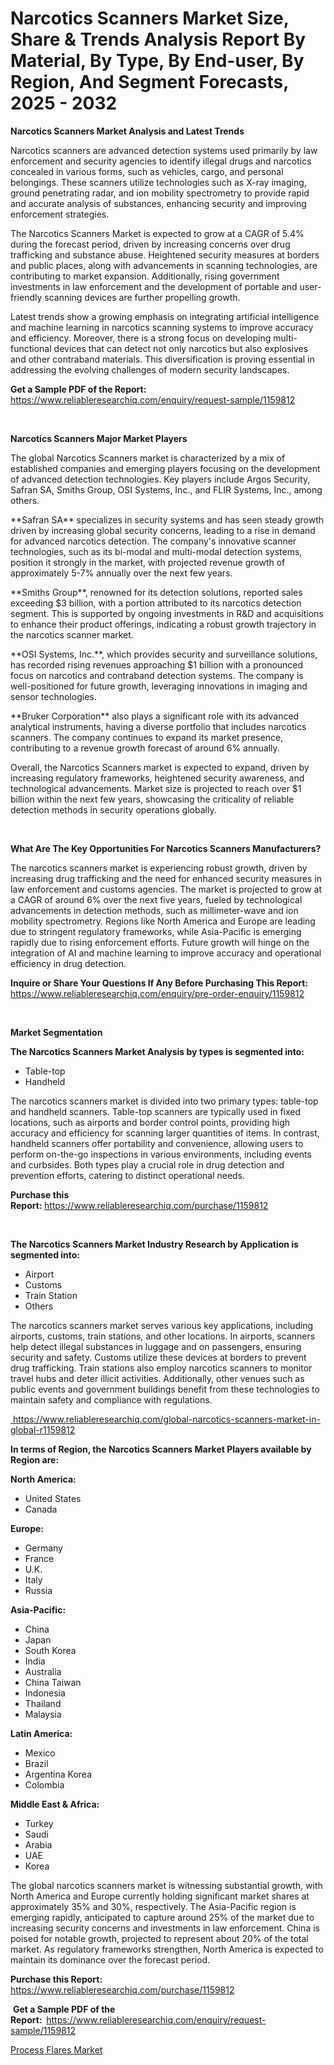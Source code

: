 <p><h1>Narcotics Scanners Market Size, Share & Trends Analysis Report By Material, By Type, By End-user, By Region, And Segment Forecasts, 2025 - 2032</h1></p><p><strong>Narcotics Scanners Market Analysis and Latest Trends</strong></p>
<p><p>Narcotics scanners are advanced detection systems used primarily by law enforcement and security agencies to identify illegal drugs and narcotics concealed in various forms, such as vehicles, cargo, and personal belongings. These scanners utilize technologies such as X-ray imaging, ground penetrating radar, and ion mobility spectrometry to provide rapid and accurate analysis of substances, enhancing security and improving enforcement strategies.</p><p>The Narcotics Scanners Market is expected to grow at a CAGR of 5.4% during the forecast period, driven by increasing concerns over drug trafficking and substance abuse. Heightened security measures at borders and public places, along with advancements in scanning technologies, are contributing to market expansion. Additionally, rising government investments in law enforcement and the development of portable and user-friendly scanning devices are further propelling growth.</p><p>Latest trends show a growing emphasis on integrating artificial intelligence and machine learning in narcotics scanning systems to improve accuracy and efficiency. Moreover, there is a strong focus on developing multi-functional devices that can detect not only narcotics but also explosives and other contraband materials. This diversification is proving essential in addressing the evolving challenges of modern security landscapes.</p></p>
<p><strong>Get a Sample PDF of the Report:&nbsp;</strong> <a href="https://www.reliableresearchiq.com/enquiry/request-sample/1159812?utm_campaign=2716&utm_medium=2&utm_source=Github&utm_content=ia&utm_term=22032025&utm_id=narcotics-scanners">https://www.reliableresearchiq.com/enquiry/request-sample/1159812</a></p>
<p>&nbsp;</p>
<p><strong>Narcotics Scanners Major Market Players</strong></p>
<p><p>The global Narcotics Scanners market is characterized by a mix of established companies and emerging players focusing on the development of advanced detection technologies. Key players include Argos Security, Safran SA, Smiths Group, OSI Systems, Inc., and FLIR Systems, Inc., among others.</p><p>**Safran SA** specializes in security systems and has seen steady growth driven by increasing global security concerns, leading to a rise in demand for advanced narcotics detection. The company's innovative scanner technologies, such as its bi-modal and multi-modal detection systems, position it strongly in the market, with projected revenue growth of approximately 5-7% annually over the next few years.</p><p>**Smiths Group**, renowned for its detection solutions, reported sales exceeding $3 billion, with a portion attributed to its narcotics detection segment. This is supported by ongoing investments in R&D and acquisitions to enhance their product offerings, indicating a robust growth trajectory in the narcotics scanner market.</p><p>**OSI Systems, Inc.**, which provides security and surveillance solutions, has recorded rising revenues approaching $1 billion with a pronounced focus on narcotics and contraband detection systems. The company is well-positioned for future growth, leveraging innovations in imaging and sensor technologies.</p><p>**Bruker Corporation** also plays a significant role with its advanced analytical instruments, having a diverse portfolio that includes narcotics scanners. The company continues to expand its market presence, contributing to a revenue growth forecast of around 6% annually.</p><p>Overall, the Narcotics Scanners market is expected to expand, driven by increasing regulatory frameworks, heightened security awareness, and technological advancements. Market size is projected to reach over $1 billion within the next few years, showcasing the criticality of reliable detection methods in security operations globally.</p></p>
<p>&nbsp;</p>
<p><strong>What Are The Key Opportunities For Narcotics Scanners Manufacturers?</strong></p>
<p><p>The narcotics scanners market is experiencing robust growth, driven by increasing drug trafficking and the need for enhanced security measures in law enforcement and customs agencies. The market is projected to grow at a CAGR of around 6% over the next five years, fueled by technological advancements in detection methods, such as millimeter-wave and ion mobility spectrometry. Regions like North America and Europe are leading due to stringent regulatory frameworks, while Asia-Pacific is emerging rapidly due to rising enforcement efforts. Future growth will hinge on the integration of AI and machine learning to improve accuracy and operational efficiency in drug detection.</p></p>
<p><strong>Inquire or Share Your Questions If Any Before Purchasing This Report:</strong> <a href="https://www.reliableresearchiq.com/enquiry/pre-order-enquiry/1159812?utm_campaign=2716&utm_medium=2&utm_source=Github&utm_content=ia&utm_term=22032025&utm_id=narcotics-scanners">https://www.reliableresearchiq.com/enquiry/pre-order-enquiry/1159812</a></p>
<p>&nbsp;</p>
<p><strong>Market Segmentation</strong></p>
<p><strong>The Narcotics Scanners Market Analysis by types is segmented into:</strong></p>
<p><ul><li>Table-top</li><li>Handheld</li></ul></p>
<p><p>The narcotics scanners market is divided into two primary types: table-top and handheld scanners. Table-top scanners are typically used in fixed locations, such as airports and border control points, providing high accuracy and efficiency for scanning larger quantities of items. In contrast, handheld scanners offer portability and convenience, allowing users to perform on-the-go inspections in various environments, including events and curbsides. Both types play a crucial role in drug detection and prevention efforts, catering to distinct operational needs.</p></p>
<p><strong>Purchase this Report:&nbsp;</strong><a href="https://www.reliableresearchiq.com/purchase/1159812?utm_campaign=2716&utm_medium=2&utm_source=Github&utm_content=ia&utm_term=22032025&utm_id=narcotics-scanners">https://www.reliableresearchiq.com/purchase/1159812</a></p>
<p>&nbsp;</p>
<p><strong>The Narcotics Scanners Market Industry Research by Application is segmented into:</strong></p>
<p><ul><li>Airport</li><li>Customs</li><li>Train Station</li><li>Others</li></ul></p>
<p><p>The narcotics scanners market serves various key applications, including airports, customs, train stations, and other locations. In airports, scanners help detect illegal substances in luggage and on passengers, ensuring security and safety. Customs utilize these devices at borders to prevent drug trafficking. Train stations also employ narcotics scanners to monitor travel hubs and deter illicit activities. Additionally, other venues such as public events and government buildings benefit from these technologies to maintain safety and compliance with regulations.</p></p>
<p><a href="https://www.reliableresearchiq.com/global-narcotics-scanners-market-in-global-r1159812?utm_campaign=2716&utm_medium=2&utm_source=Github&utm_content=ia&utm_term=22032025&utm_id=narcotics-scanners">&nbsp;https://www.reliableresearchiq.com/global-narcotics-scanners-market-in-global-r1159812</a></p>
<p><strong>In terms of Region, the Narcotics Scanners Market Players available by Region are:</strong></p>
<p>
    <p> <strong> North America: </strong>
        <ul>
            <li>United States</li>
            <li>Canada</li>
        </ul>
        </p> 
    <p> <strong> Europe: </strong>
        <ul>
            <li>Germany</li>
            <li>France</li>
            <li>U.K.</li>
            <li>Italy</li>
            <li>Russia</li>
        </ul>
        </p> 
    <p> <strong> Asia-Pacific: </strong>
        <ul>
            <li>China</li>
            <li>Japan</li>
            <li>South Korea</li>
            <li>India</li>
            <li>Australia</li>
            <li>China Taiwan</li>
            <li>Indonesia</li>
            <li>Thailand</li>
            <li>Malaysia</li>
        </ul>
        </p> 
    <p> <strong> Latin America: </strong>
        <ul>
            <li>Mexico</li>
            <li>Brazil</li>
            <li>Argentina Korea</li>
            <li>Colombia</li>
        </ul>
        </p> 
    <p> <strong> Middle East & Africa: </strong>
        <ul>
            <li>Turkey</li>
            <li>Saudi</li>
            <li>Arabia</li>
            <li>UAE</li>
            <li>Korea</li>
        </ul>
    </p>
    </p>
<p><p>The global narcotics scanners market is witnessing substantial growth, with North America and Europe currently holding significant market shares at approximately 35% and 30%, respectively. The Asia-Pacific region is emerging rapidly, anticipated to capture around 25% of the market due to increasing security concerns and investments in law enforcement. China is poised for notable growth, projected to represent about 20% of the total market. As regulatory frameworks strengthen, North America is expected to maintain its dominance over the forecast period.</p></p>
<p><strong>Purchase this Report: </strong><a href="https://www.reliableresearchiq.com/purchase/1159812?utm_campaign=2716&utm_medium=2&utm_source=Github&utm_content=ia&utm_term=22032025&utm_id=narcotics-scanners">https://www.reliableresearchiq.com/purchase/1159812</a></p>
<p>&nbsp;<strong>Get a Sample PDF of the Report:&nbsp;&nbsp;</strong><a href="https://www.reliableresearchiq.com/enquiry/request-sample/1159812?utm_campaign=2716&utm_medium=2&utm_source=Github&utm_content=ia&utm_term=22032025&utm_id=narcotics-scanners">https://www.reliableresearchiq.com/enquiry/request-sample/1159812</a></p>
<p><strong></strong></p>
<p><p><a href="https://github.com/stephaniwo144/Market-Research-Report-List-1/blob/main/process-flares-market.md?utm_campaign=2716&utm_medium=2&utm_source=Github&utm_content=ia&utm_term=22032025&utm_id=narcotics-scanners">Process Flares Market</a></p></p>
